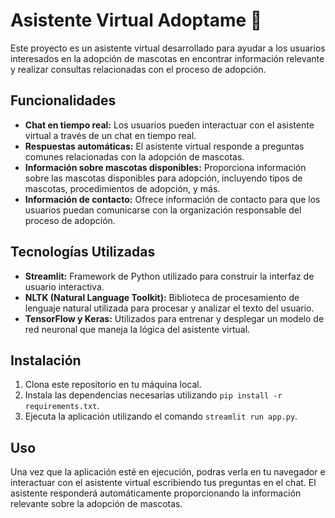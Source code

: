 # Asistente Virtual Adoptame 🐾

Este proyecto es un asistente virtual desarrollado para ayudar a los usuarios interesados en la adopción de mascotas en encontrar información relevante y realizar consultas relacionadas con el proceso de adopción.

## Funcionalidades

- **Chat en tiempo real:** Los usuarios pueden interactuar con el asistente virtual a través de un chat en tiempo real.
- **Respuestas automáticas:** El asistente virtual responde a preguntas comunes relacionadas con la adopción de mascotas.
- **Información sobre mascotas disponibles:** Proporciona información sobre las mascotas disponibles para adopción, incluyendo tipos de mascotas, procedimientos de adopción, y más.
- **Información de contacto:** Ofrece información de contacto para que los usuarios puedan comunicarse con la organización responsable del proceso de adopción.

## Tecnologías Utilizadas

- **Streamlit:** Framework de Python utilizado para construir la interfaz de usuario interactiva.
- **NLTK (Natural Language Toolkit):** Biblioteca de procesamiento de lenguaje natural utilizada para procesar y analizar el texto del usuario.
- **TensorFlow y Keras:** Utilizados para entrenar y desplegar un modelo de red neuronal que maneja la lógica del asistente virtual.

## Instalación

1. Clona este repositorio en tu máquina local.
2. Instala las dependencias necesarias utilizando `pip install -r requirements.txt`.
3. Ejecuta la aplicación utilizando el comando `streamlit run app.py`.

## Uso


Una vez que la aplicación esté en ejecución, podras verla en tu navegador e interactuar con el asistente virtual escribiendo tus preguntas en el chat. El asistente responderá automáticamente proporcionando la información relevante sobre la adopción de mascotas.


